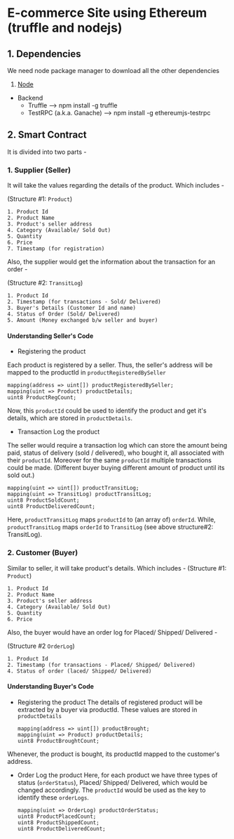 # E-commerce Site using Ethereum (truffle and nodejs)

## 1. Dependencies

We need node package manager to download all the other dependencies

1. [Node](https://nodejs.org/en/)

* Backend
  * Truffle --> npm install -g truffle
  * TestRPC (a.k.a. Ganache) -->  npm install -g ethereumjs-testrpc

## 2. Smart Contract

It is divided into two parts -

### 1. Supplier (Seller)

It will take the values regarding the details of the product. Which includes -

(Structure #1: ```Product```)

   ```text
   1. Product Id
   2. Product Name
   3. Product's seller address
   4. Category (Available/ Sold Out)
   5. Quantity
   6. Price
   7. Timestamp (for registration)
   ```

Also, the supplier would get the information about the transaction for an order -

(Structure #2: ```TransitLog```)

   ```text
   1. Product Id
   2. Timestamp (for transactions - Sold/ Delivered)
   3. Buyer's Details (Customer Id and name)
   4. Status of Order (Sold/ Delivered)
   5. Amount (Money exchanged b/w seller and buyer)
   ```

#### Understanding Seller's Code

* Registering the product

Each product is registered by a seller. Thus, the seller's address will be mapped to the productId in ```productRegisteredBySeller```

   ```solidity
   mapping(address => uint[]) productRegisteredBySeller;
   mapping(uint => Product) productDetails;
   uint8 ProductRegCount;
   ```

Now, this ```productId``` could be used to identify the product and get it's details, which are stored in ```productDetails```.

* Transaction Log the product

The seller would require a transaction log which can store the amount being paid, status of delivery (sold / delivered), who bought it, all associated with their ```productId```. Moreover for the same ```productId``` multiple transactions could be made. (Different buyer buying different amount of product until its sold out.)

   ```solidity
   mapping(uint => uint[]) productTransitLog;
   mapping(uint => TransitLog) productTransitLog;
   uint8 ProductSoldCount;  
   uint8 ProductDeliveredCount;
   ```

Here, ```productTransitLog``` maps ```productId``` to (an array of) ```orderId```. While, ```productTransitLog``` maps ```orderId``` to ```TransitLog``` (see above structure#2: TransitLog).

### 2. Customer (Buyer)

Similar to seller, it will take product's details. Which includes -
(Structure #1: ```Product```)

   ```text
   1. Product Id
   2. Product Name
   3. Product's seller address
   4. Category (Available/ Sold Out)
   5. Quantity
   6. Price
   ```

Also, the buyer would have an order log for Placed/ Shipped/ Delivered  -

(Structure #2 ```OrderLog```)

   ```text
   1. Product Id
   2. Timestamp (for transactions - Placed/ Shipped/ Delivered)
   4. Status of order (laced/ Shipped/ Delivered)
   ```

#### Understanding Buyer's Code

* Registering the product
The details of registered product will be extracted by a buyer via productId. These values are stored in ```productDetails```

   ```solidity
   mapping(address => uint[]) productBrought;
   mapping(uint => Product) productDetails;
   uint8 ProductBroughtCount;
   ```

Whenever, the product is bought, its productId mapped to the customer's address.

* Order Log the product
Here, for each product we have three types of status (```orderStatus```), Placed/ Shipped/ Delivered,  which would be changed accordingly. The ```productId``` would be used as the key to identify these ```orderLogs```.

   ```solidity
   mapping(uint => OrderLog) productOrderStatus;
   uint8 ProductPlacedCount;
   uint8 ProductShippedCount;
   uint8 ProductDeliveredCount;
   ```

